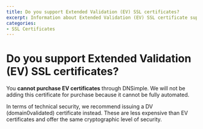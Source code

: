 ```yaml
---
title: Do you support Extended Validation (EV) SSL certificates?
excerpt: Information about Extended Validation (EV) SSL certificate support at DNSimple.
categories:
- SSL Certificates
---
```


# Do you support Extended Validation (EV) SSL certificates?

You **cannot purchase EV certificates** through DNSimple. We will not be adding this certificate for purchase because it cannot be fully automated.

In terms of technical security, we recommend issuing a DV (domain0validated) certificate instead. These are less expensive than EV certificates and offer the same cryptographic level of security. 


